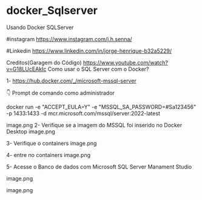 # docker_Sqlserver
Usando Docker  SQLServer 

#instagram
https://www.instagram.com/j.h.senna/

#Linkedin
https://www.linkedin.com/in/jorge-henrique-b32a5229/


Creditos(Garagem do Código)
https://www.youtube.com/watch?v=G18LUcEAkIc
Como usar o SQL Server com o Docker?



1- https://hub.docker.com/_/microsoft-mssql-server

👇 Prompt de comando como administrador

docker run -e "ACCEPT_EULA=Y" -e "MSSQL_SA_PASSWORD=#Sa123456" -p 1433:1433 -d mcr.microsoft.com/mssql/server:2022-latest

image.png
2- Verifique se a imagem do MSSQL foi inserido no Docker Desktop
image.png

3- Verifique o containers
image.png

4- entre no containers 
image.png

5- Acesse o Banco de dados  com  Microsoft SQL Server Manament Studio

image.png

image.png
